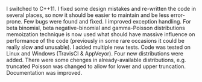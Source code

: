 
I switched to C++11. I fixed some design mistakes and re-written the code in several places, so now it should be easier to maintain and be less error-prone. Few bugs were found and fixed. I improved exception handling. For beta binomial, beta negative-binomial and gamma-Poisson distributions memoization technique is now used what should have massive influence on performance of the code (previously in some rare occasions it could be really slow and unusable). I added multiple new tests. Code was tested on Linux and Windows (TravisCI & AppVeyor). Four new distributions were added. There were some chenges in already-available distributions, e.g. truncated Poisson was changed to allow for lower and upper truncation. Documentation was improved.